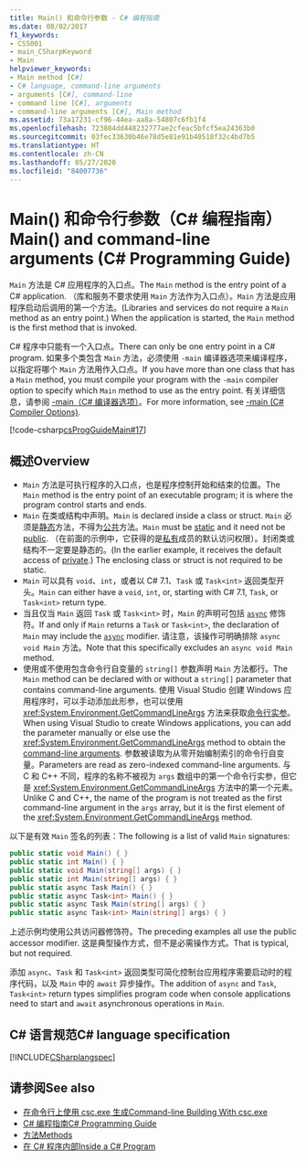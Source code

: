 ```yaml
---
title: Main() 和命令行参数 - C# 编程指南
ms.date: 08/02/2017
f1_keywords:
- CS5001
- main_CSharpKeyword
- Main
helpviewer_keywords:
- Main method [C#]
- C# language, command-line arguments
- arguments [C#], command-line
- command line [C#], arguments
- command-line arguments [C#], Main method
ms.assetid: 73a17231-cf96-44ea-aa8a-54807c6fb1f4
ms.openlocfilehash: 723884dd448232777ae2cfeac5bfcf5ea24363b0
ms.sourcegitcommit: 03fec33630b46e78d5e81e91b40518f32c4bd7b5
ms.translationtype: HT
ms.contentlocale: zh-CN
ms.lasthandoff: 05/27/2020
ms.locfileid: "84007736"
---
```

# <a name="main-and-command-line-arguments-c-programming-guide"></a><span data-ttu-id="a6189-102">Main() 和命令行参数（C# 编程指南）</span><span class="sxs-lookup"><span data-stu-id="a6189-102">Main() and command-line arguments (C# Programming Guide)</span></span>

<span data-ttu-id="a6189-103">`Main` 方法是 C# 应用程序的入口点。</span><span class="sxs-lookup"><span data-stu-id="a6189-103">The `Main` method is the entry point of a C# application.</span></span> <span data-ttu-id="a6189-104">（库和服务不要求使用 `Main` 方法作为入口点）。`Main` 方法是应用程序启动后调用的第一个方法。</span><span class="sxs-lookup"><span data-stu-id="a6189-104">(Libraries and services do not require a `Main` method as an entry point.) When the application is started, the `Main` method is the first method that is invoked.</span></span>

<span data-ttu-id="a6189-105">C# 程序中只能有一个入口点。</span><span class="sxs-lookup"><span data-stu-id="a6189-105">There can only be one entry point in a C# program.</span></span> <span data-ttu-id="a6189-106">如果多个类包含 `Main` 方法，必须使用 `-main` 编译器选项来编译程序，以指定将哪个 `Main` 方法用作入口点。</span><span class="sxs-lookup"><span data-stu-id="a6189-106">If you have more than one class that has a `Main` method, you must compile your program with the `-main` compiler option to specify which `Main` method to use as the entry point.</span></span> <span data-ttu-id="a6189-107">有关详细信息，请参阅 [-main（C# 编译器选项）](../../language-reference/compiler-options/main-compiler-option.md)。</span><span class="sxs-lookup"><span data-stu-id="a6189-107">For more information, see [-main (C# Compiler Options)](../../language-reference/compiler-options/main-compiler-option.md).</span></span>

[!code-csharp[csProgGuideMain#17](~/samples/snippets/csharp/VS_Snippets_VBCSharp/csProgGuideMain/CS/Class1.cs#17)]

## <a name="overview"></a><span data-ttu-id="a6189-108">概述</span><span class="sxs-lookup"><span data-stu-id="a6189-108">Overview</span></span>

- <span data-ttu-id="a6189-109">`Main` 方法是可执行程序的入口点，也是程序控制开始和结束的位置。</span><span class="sxs-lookup"><span data-stu-id="a6189-109">The `Main` method is the entry point of an executable program; it is where the program control starts and ends.</span></span>
- <span data-ttu-id="a6189-110">`Main` 在类或结构中声明。</span><span class="sxs-lookup"><span data-stu-id="a6189-110">`Main` is declared inside a class or struct.</span></span> <span data-ttu-id="a6189-111">`Main` 必须是[静态](../../language-reference/keywords/static.md)方法，不得为[公共](../../language-reference/keywords/public.md)方法。</span><span class="sxs-lookup"><span data-stu-id="a6189-111">`Main` must be [static](../../language-reference/keywords/static.md) and it need not be [public](../../language-reference/keywords/public.md).</span></span> <span data-ttu-id="a6189-112">（在前面的示例中，它获得的是[私有](../../language-reference/keywords/private.md)成员的默认访问权限）。封闭类或结构不一定要是静态的。</span><span class="sxs-lookup"><span data-stu-id="a6189-112">(In the earlier example, it receives the default access of [private](../../language-reference/keywords/private.md).) The enclosing class or struct is not required to be static.</span></span>
- <span data-ttu-id="a6189-113">`Main` 可以具有 `void`、`int`，或者以 C# 7.1、`Task` 或 `Task<int>` 返回类型开头。</span><span class="sxs-lookup"><span data-stu-id="a6189-113">`Main` can either have a `void`, `int`, or, starting with C# 7.1, `Task`, or `Task<int>` return type.</span></span>
- <span data-ttu-id="a6189-114">当且仅当 `Main` 返回 `Task` 或 `Task<int>` 时，`Main` 的声明可包括 [`async`](../../language-reference/keywords/async.md) 修饰符。</span><span class="sxs-lookup"><span data-stu-id="a6189-114">If and only if `Main` returns a `Task` or `Task<int>`, the declaration of `Main` may include the [`async`](../../language-reference/keywords/async.md) modifier.</span></span> <span data-ttu-id="a6189-115">请注意，该操作可明确排除 `async void Main` 方法。</span><span class="sxs-lookup"><span data-stu-id="a6189-115">Note that this specifically excludes an `async void Main` method.</span></span>
- <span data-ttu-id="a6189-116">使用或不使用包含命令行自变量的 `string[]` 参数声明 `Main` 方法都行。</span><span class="sxs-lookup"><span data-stu-id="a6189-116">The `Main` method can be declared with or without a `string[]` parameter that contains command-line arguments.</span></span> <span data-ttu-id="a6189-117">使用 Visual Studio 创建 Windows 应用程序时，可以手动添加此形参，也可以使用 <xref:System.Environment.GetCommandLineArgs> 方法来获取[命令行实参](command-line-arguments.md)。</span><span class="sxs-lookup"><span data-stu-id="a6189-117">When using Visual Studio to create Windows applications, you can add the parameter manually or else use the <xref:System.Environment.GetCommandLineArgs> method to obtain the [command-line arguments](command-line-arguments.md).</span></span> <span data-ttu-id="a6189-118">参数被读取为从零开始编制索引的命令行自变量。</span><span class="sxs-lookup"><span data-stu-id="a6189-118">Parameters are read as zero-indexed command-line arguments.</span></span> <span data-ttu-id="a6189-119">与 C 和 C++ 不同，程序的名称不被视为 `args` 数组中的第一个命令行实参，但它是 <xref:System.Environment.GetCommandLineArgs> 方法中的第一个元素。</span><span class="sxs-lookup"><span data-stu-id="a6189-119">Unlike C and C++, the name of the program is not treated as the first command-line argument in the `args` array, but it is the first element of the <xref:System.Environment.GetCommandLineArgs> method.</span></span>

<span data-ttu-id="a6189-120">以下是有效 `Main` 签名的列表：</span><span class="sxs-lookup"><span data-stu-id="a6189-120">The following is a list of valid `Main` signatures:</span></span>

```csharp
public static void Main() { }
public static int Main() { }
public static void Main(string[] args) { }
public static int Main(string[] args) { }
public static async Task Main() { }
public static async Task<int> Main() { }
public static async Task Main(string[] args) { }
public static async Task<int> Main(string[] args) { }
```

<span data-ttu-id="a6189-121">上述示例均使用公共访问器修饰符。</span><span class="sxs-lookup"><span data-stu-id="a6189-121">The preceding examples all use the public accessor modifier.</span></span> <span data-ttu-id="a6189-122">这是典型操作方式，但不是必需操作方式。</span><span class="sxs-lookup"><span data-stu-id="a6189-122">That is typical, but not required.</span></span>

<span data-ttu-id="a6189-123">添加 `async`、`Task` 和 `Task<int>` 返回类型可简化控制台应用程序需要启动时的程序代码，以及 `Main` 中的 `await` 异步操作。</span><span class="sxs-lookup"><span data-stu-id="a6189-123">The addition of `async` and `Task`, `Task<int>` return types simplifies program code when console applications need to start and `await` asynchronous operations in `Main`.</span></span>

## <a name="c-language-specification"></a><span data-ttu-id="a6189-124">C# 语言规范</span><span class="sxs-lookup"><span data-stu-id="a6189-124">C# language specification</span></span>

[!INCLUDE[CSharplangspec](~/includes/csharplangspec-md.md)]

## <a name="see-also"></a><span data-ttu-id="a6189-125">请参阅</span><span class="sxs-lookup"><span data-stu-id="a6189-125">See also</span></span>

- [<span data-ttu-id="a6189-126">在命令行上使用 csc.exe 生成</span><span class="sxs-lookup"><span data-stu-id="a6189-126">Command-line Building With csc.exe</span></span>](../../language-reference/compiler-options/command-line-building-with-csc-exe.md)
- [<span data-ttu-id="a6189-127">C# 编程指南</span><span class="sxs-lookup"><span data-stu-id="a6189-127">C# Programming Guide</span></span>](../index.md)
- [<span data-ttu-id="a6189-128">方法</span><span class="sxs-lookup"><span data-stu-id="a6189-128">Methods</span></span>](../classes-and-structs/methods.md)
- [<span data-ttu-id="a6189-129">在 C# 程序内部</span><span class="sxs-lookup"><span data-stu-id="a6189-129">Inside a C# Program</span></span>](../inside-a-program/index.md)
